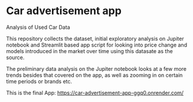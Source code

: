 # Car advertisement app
Analysis of Used Car Data

This repository collects the dataset, initial exploratory analysis on Jupiter notebook and Streamlit based app script for looking into price change and models introduced in the market over time using this datasate as the source.

The preliminary data analysis on the Jupiter notebook looks at a few more trends besides that covered on the app, as well as zooming in on certain time periods or brands etc.

This is the final App:
https://car-advertisement-app-ggq0.onrender.com/